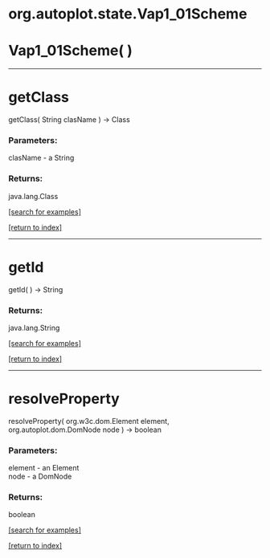 # org.autoplot.state.Vap1_01Scheme



# Vap1_01Scheme( )


***
<a name="getClass"></a>
# getClass
getClass( String clasName ) &rarr; Class



### Parameters:
clasName - a String

### Returns:
java.lang.Class


<a href="https://github.com/autoplot/dev/search?q=getClass&unscoped_q=getClass">[search for examples]</a>

<a href="https://github.com/autoplot/documentation/blob/master/javadoc/index-all.md">[return to index]</a>

***
<a name="getId"></a>
# getId
getId(  ) &rarr; String



### Returns:
java.lang.String


<a href="https://github.com/autoplot/dev/search?q=getId&unscoped_q=getId">[search for examples]</a>

<a href="https://github.com/autoplot/documentation/blob/master/javadoc/index-all.md">[return to index]</a>

***
<a name="resolveProperty"></a>
# resolveProperty
resolveProperty( org.w3c.dom.Element element, org.autoplot.dom.DomNode node ) &rarr; boolean



### Parameters:
element - an Element
<br>node - a DomNode

### Returns:
boolean


<a href="https://github.com/autoplot/dev/search?q=resolveProperty&unscoped_q=resolveProperty">[search for examples]</a>

<a href="https://github.com/autoplot/documentation/blob/master/javadoc/index-all.md">[return to index]</a>

